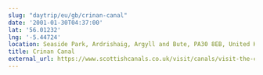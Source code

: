 ```yaml
---
slug: "daytrip/eu/gb/crinan-canal"
date: '2001-01-30T04:37:00'
lat: '56.01232'
lng: '-5.44724'
location: Seaside Park, Ardrishaig, Argyll and Bute, PA30 8EB, United Kingdom
title: Crinan Canal
external_url: https://www.scottishcanals.co.uk/visit/canals/visit-the-crinan-canal
---
```



